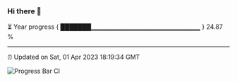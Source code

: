 ### Hi there 👋

⏳ Year progress { ███████▁▁▁▁▁▁▁▁▁▁▁▁▁▁▁▁▁▁▁▁▁▁▁ } 24.87 %

---

⏰ Updated on Sat, 01 Apr 2023 18:19:34 GMT

![Progress Bar CI](https://github.com/ZhaoGui/ZhaoGui/workflows/Progress%20Bar%20CI/badge.svg)
